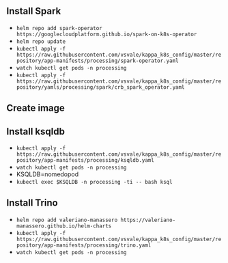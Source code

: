 ## Install Spark

- `helm repo add spark-operator https://googlecloudplatform.github.io/spark-on-k8s-operator`
- `helm repo update`
- `kubectl apply -f https://raw.githubusercontent.com/vsvale/kappa_k8s_config/master/repository/app-manifests/processing/spark-operator.yaml`
- `watch kubectl get pods -n processing`
- `kubectl apply -f https://raw.githubusercontent.com/vsvale/kappa_k8s_config/master/repository/yamls/processing/spark/crb_spark_operator.yaml`

## Create image


## Install ksqldb

- `kubectl apply -f https://raw.githubusercontent.com/vsvale/kappa_k8s_config/master/repository/app-manifests/processing/ksqldb.yaml`
- `watch kubectl get pods -n processing`
- KSQLDB=nomedopod
- `kubectl exec $KSQLDB -n processing -ti -- bash ksql`


## Install Trino

- `helm repo add valeriano-manassero https://valeriano-manassero.github.io/helm-charts`
- `kubectl apply -f https://raw.githubusercontent.com/vsvale/kappa_k8s_config/master/repository/app-manifests/processing/trino.yaml`
- `watch kubectl get pods -n processing`
